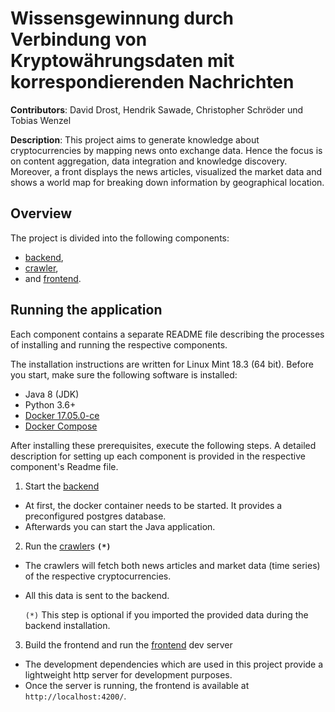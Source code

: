 # Wissensgewinnung durch Verbindung von Kryptowährungsdaten mit korrespondierenden Nachrichten 

**Contributors**: David Drost, Hendrik Sawade, Christopher Schröder und Tobias Wenzel

**Description**: This project aims to generate knowledge about cryptocurrencies by mapping news onto exchange data. Hence the focus is on content aggregation, data integration and knowledge discovery. Moreover, a front displays the news articles, visualized the market data and shows a world map for breaking down information by geographical location.
## Overview ##

The project is divided into the following components:
- [backend](./backend),
- [crawler](./crawler),
- and [frontend](./frontend).

## Running the application ##

Each component contains a separate README file describing the processes of installing and running the respective components. 

The installation instructions are written for Linux Mint 18.3 (64 bit).
Before you start, make sure the following software is installed:

- Java 8 (JDK)
- Python 3.6+
- [Docker 17.05.0-ce](https://docs.docker.com/install/linux/docker-ce/ubuntu/)
- [Docker Compose](https://docs.docker.com/compose/install/)


After installing these prerequisites, execute the following steps. A detailed description for setting up each component is provided in the respective component's Readme file.

1. Start the [backend](./backend/README.md)
- At first, the docker container needs to be started. It provides a preconfigured postgres database.
- Afterwards you can start the Java application.

2. Run the [crawler](./crawler/README.md)s **`(*)`**
- The crawlers will fetch both news articles and market data (time series) of the respective cryptocurrencies.
- All this data is sent to the backend.

  `(*)` This step is optional if you imported the provided data during the backend installation.

3. Build the frontend and run the [frontend](./frontend/README.md) dev server
- The development dependencies which are used in this project provide a lightweight http server for development purposes.
- Once the server is running, the frontend is available at `http://localhost:4200/`.
